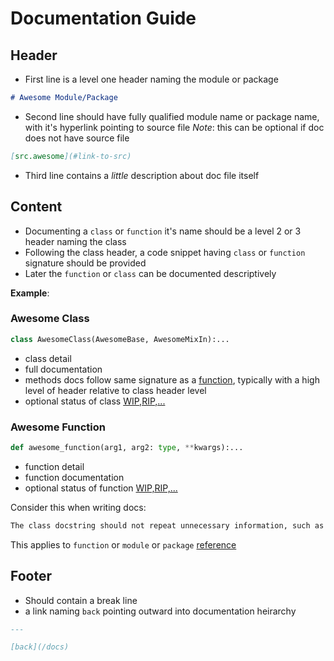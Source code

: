 # Documentation Guide

## Header

- First line is a level one header naming the module or package

```md
# Awesome Module/Package
```

- Second line should have fully qualified module name or package name, with it's hyperlink pointing to source file
*Note*: this can be optional if doc does not have source file

```md
[src.awesome](#link-to-src)
```

- Third line contains a *little* description about doc file itself

## Content

- Documenting a `class` or `function` it's name should be a level 2 or 3 header naming the class
- Following the class header, a code snippet having `class` or `function` signature should be provided
- Later the `function` or `class` can be documented descriptively

**Example**:

### Awesome Class

```py
class AwesomeClass(AwesomeBase, AwesomeMixIn):...
```

- class detail
- full documentation
- methods docs follow same signature as a [function](#awesome-function), typically with a high level of header relative to class header level
- optional status of class [WIP,RIP,...](/docs/README.md#legend)

### Awesome Function

```py
def awesome_function(arg1, arg2: type, **kwargs):...
```

- function detail
- function documentation
- optional status of function [WIP,RIP,...](/docs/README.md#legend)

Consider this when writing docs:

```txt
The class docstring should not repeat unnecessary information, such as that the class is a class.
```

This applies to `function` or `module` or `package`
[reference](<https://google.github.io/styleguide/pyguide.html#:~:text=All%20class%20docstrings,is%20a%20class.>)

## Footer

- Should contain a break line
- a link naming `back` pointing outward into documentation heirarchy

```md
---

[back](/docs)
```
